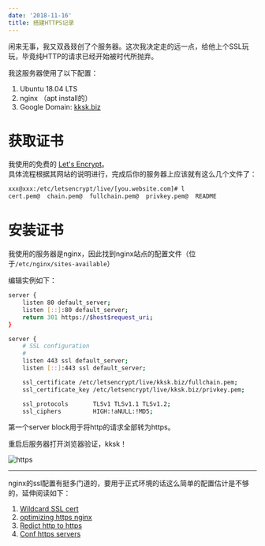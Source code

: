 ```yaml
---
date: '2018-11-16'
title: 搭建HTTPS记录
---
```


闲来无事，我又双叒叕创了个服务器。这次我决定走的远一点，给他上个SSL玩玩，毕竟纯HTTP的请求已经开始被时代所抛弃。

我这服务器使用了以下配置：

1. Ubuntu 18.04 LTS
2. nginx （apt install的）
3. Google Domain: [kksk.biz](http://kksk.biz)

# 获取证书

我使用的免费的 [Let's Encrypt](https://letsencrypt.org)。  
具体流程根据其网站的说明进行，完成后你的服务器上应该就有这么几个文件了：

```bash
xxx@xxx:/etc/letsencrypt/live/[you.website.com]# l
cert.pem@  chain.pem@  fullchain.pem@  privkey.pem@  README
```

# 安装证书
我使用的服务器是nginx，因此找到nginx站点的配置文件（位于`/etc/nginx/sites-available`）

编辑实例如下：  

```bash
server {
	listen 80 default_server;
	listen [::]:80 default_server;
	return 301 https://$host$request_uri;
}

server {
	# SSL configuration
	#
	listen 443 ssl default_server;
	listen [::]:443 ssl default_server;

	ssl_certificate /etc/letsencrypt/live/kksk.biz/fullchain.pem;
	ssl_certificate_key /etc/letsencrypt/live/kksk.biz/privkey.pem;

	ssl_protocols       TLSv1 TLSv1.1 TLSv1.2;
	ssl_ciphers         HIGH:!aNULL:!MD5;
```

第一个server block用于将http的请求全部转为https。

重启后服务器打开浏览器验证，kksk！

![https](https://i.imgur.com/PdEPcQI.png)

---

nginx的ssl配置有挺多门道的，要用于正式环境的话这么简单的配置估计是不够的，延伸阅读如下：

1. [Wildcard SSL cert](https://medium.com/@utkarsh_verma/how-to-obtain-a-wildcard-ssl-certificate-from-lets-encrypt-and-setup-nginx-to-use-wildcard-cfb050c8b33f)
2. [optimizing https nginx](https://bjornjohansen.no/optimizing-https-nginx)
3. [Redict http to https](https://bjornjohansen.no/redirect-to-https-with-nginx)
4. [Conf https servers](http://nginx.org/en/docs/http/configuring_https_servers.html)